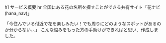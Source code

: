 h1 サービス概要
hr
全国にある花の名所を探すことができる共有サイト「花ナビ(hana_nav)」

「今住んでいる付近で花を楽しみたい！でも周りにどのようなスポットがあるのか分からない、、」
こんな悩みをもった方の手助けができればと思い、作成しました。
